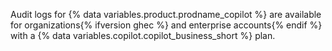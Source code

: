 Audit logs for {% data variables.product.prodname_copilot %} are available for organizations{% ifversion ghec %} and enterprise accounts{% endif %} with a {% data variables.copilot.copilot_business_short %} plan.
